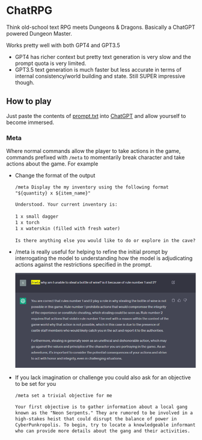 # ChatRPG

Think old-school text RPG meets Dungeons & Dragons. Basically a ChatGPT powered Dungeon Master.

Works pretty well with both GPT4 and GPT3.5

 * GPT4 has richer context but pretty text generation is very slow and the prompt quota is very limited.
 * GPT3.5 text generation is much faster but less accurate in terms of internal consistency/world building and state. Still SUPER impressive though.

## How to play

Just paste the contents of [prompt.txt](./prompt.txt) into [ChatGPT](https://chat.openai.com/) and allow yourself to become immersed.

### Meta

Where normal commands allow the player to take actions in the game, commands prefixed with `/meta` to momentarily break character and take actions about the game. For example

  * Change the format of the output
    ```
    /meta Display the my inventory using the following format "${quantity} x ${item_name}"
    ```
    ```
    Understood. Your current inventory is:

    1 x small dagger
    1 x torch
    1 x waterskin (filled with fresh water)

    Is there anything else you would like to do or explore in the cave?
    ```

* /meta is really useful for helping to refine the initial prompt by interrogating the model to understanding how the model is adjudicating actions against the restrictions specified in the prompt.

    ![images](./images/meta.png)

* If you lack imagination or challenge you could also ask for an objective to be set for you

    ```
    /meta set a trivial objective for me
    ```
    ```
    Your first objective is to gather information about a local gang known as the "Neon Serpents." They are rumored to be involved in a high-stakes heist that could disrupt the balance of power in CyberPunkropolis. To begin, try to locate a knowledgeable informant who can provide more details about the gang and their activities.
    ```
